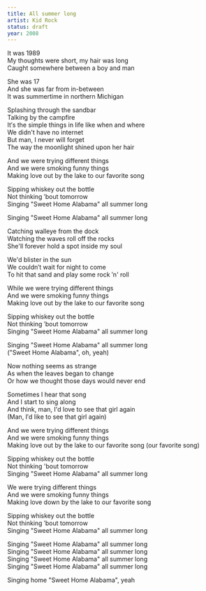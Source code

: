 ```yaml
---
title: All summer long
artist: Kid Rock
status: draft
year: 2008
---
```


It was 1989  
My thoughts were short, my hair was long  
Caught somewhere between a boy and man  

She was 17  
And she was far from in-between  
It was summertime in northern Michigan  

Splashing through the sandbar  
Talking by the campfire  
It′s the simple things in life like when and where  
We didn't have no internet  
But man, I never will forget  
The way the moonlight shined upon her hair  

And we were trying different things  
And we were smoking funny things  
Making love out by the lake to our favorite song  

Sipping whiskey out the bottle  
Not thinking ′bout tomorrow  
Singing "Sweet Home Alabama" all summer long  

Singing "Sweet Home Alabama" all summer long  


Catching walleye from the dock  
Watching the waves roll off the rocks  
She'll forever hold a spot inside my soul  

We'd blister in the sun  
We couldn′t wait for night to come  
To hit that sand and play some rock ′n' roll  

While we were trying different things  
And we were smoking funny things  
Making love out by the lake to our favorite song  

Sipping whiskey out the bottle  
Not thinking ′bout tomorrow  
Singing "Sweet Home Alabama" all summer long  

Singing "Sweet Home Alabama" all summer long  
("Sweet Home Alabama", oh, yeah)  

Now nothing seems as strange  
As when the leaves began to change  
Or how we thought those days would never end  

Sometimes I hear that song  
And I start to sing along  
And think, man, I'd love to see that girl again  
(Man, I′d like to see that girl again)  


And we were trying different things  
And we were smoking funny things  
Making love out by the lake to our favorite song (our favorite song)  

Sipping whiskey out the bottle  
Not thinking 'bout tomorrow  
Singing "Sweet Home Alabama" all summer long  

We were trying different things  
And we were smoking funny things  
Making love down by the lake to our favorite song  

Sipping whiskey out the bottle  
Not thinking ′bout tomorrow  
Singing "Sweet Home Alabama" all summer long  

Singing "Sweet Home Alabama" all summer long  
Singing "Sweet Home Alabama" all summer long  
Singing "Sweet Home Alabama" all summer long  
Singing "Sweet Home Alabama" all summer long  

Singing home "Sweet Home Alabama", yeah  
